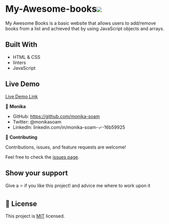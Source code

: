 # My-Awesome-books![](https://img.shields.io/badge/Microverse-blueviolet)


My Awesome Books is a basic website that allows users to add/remove books from a list and achieved that by using JavaScript objects and arrays.


## Built With

- HTML & CSS
- linters
- JavaScript

## Live Demo
[Live Demo Link]( https://monika-soam.github.io/My-Awesome-books/)

 

👤 **Monika**

- GitHub: https://github.com/monika-soam
- Twitter: @monikasoam
- LinkedIn: linkedin.com/in/monika-soam-✓-16b59925


🤝 **Contributing**

Contributions, issues, and feature requests are welcome!

Feel free to check the [issues page](https://github.com/monika-soam/My-Awesome-books/issues).

## Show your support

Give a ⭐️ if you like this project! and advice me where to work upon it


## 📝 License

This project is [MIT](./MIT.md) licensed.

